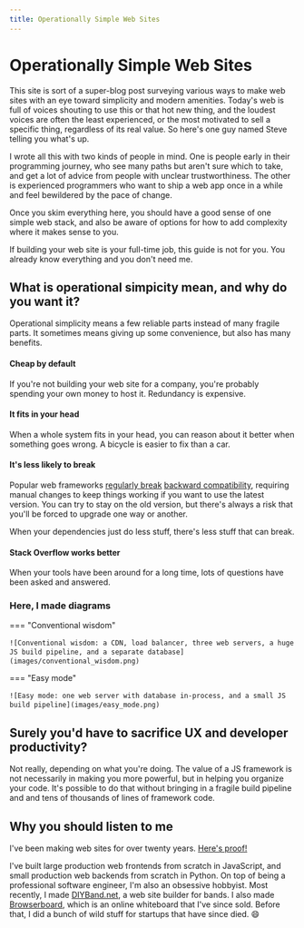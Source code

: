 ```yaml
---
title: Operationally Simple Web Sites
---
```


# Operationally Simple Web Sites

This site is sort of a super-blog post surveying various ways to make web sites with an eye toward simplicity and modern amenities. Today's web is full of voices shouting to use this or that hot new thing, and the loudest voices are often the least experienced, or the most motivated to sell a specific thing, regardless of its real value. So here's one guy named Steve telling you what's up.

I wrote all this with two kinds of people in mind. One is people early in their programming journey, who see many paths but aren't sure which to take, and get a lot of advice from people with unclear trustworthiness. The other is experienced programmers who want to ship a web app once in a while and feel bewildered by the pace of change.

Once you skim everything here, you should have a good sense of one simple web stack, and also be aware of options for how to add complexity where it makes sense to you.

If building your web site is your full-time job, this guide is not for you. You already know everything and you don't need me.

## What is operational simpicity mean, and why do you want it?

Operational simplicity means a few reliable parts instead of many fragile parts. It sometimes means giving up some convenience, but also has many benefits.

#### Cheap by default

If you're not building your web site for a company, you're probably spending your own money to host it. Redundancy is expensive.

#### It fits in your head

When a whole system fits in your head, you can reason about it better when something goes wrong. A bicycle is easier to fix than a car.

#### It's less likely to break

Popular web frameworks [regularly break](https://github.com/facebook/react/blob/main/CHANGELOG.md#breaking-changes) [backward compatibility](https://v3-migration.vuejs.org/breaking-changes/), requiring manual changes to keep things working if you want to use the latest version. You can try to stay on the old version, but there's always a risk that you'll be forced to upgrade one way or another.

When your dependencies just do less stuff, there's less stuff that can break.

#### Stack Overflow works better

When your tools have been around for a long time, lots of questions have been asked and answered.

### Here, I made diagrams

=== "Conventional wisdom"

    ![Conventional wisdom: a CDN, load balancer, three web servers, a huge JS build pipeline, and a separate database](images/conventional_wisdom.png)

=== "Easy mode"

    ![Easy mode: one web server with database in-process, and a small JS build pipeline](images/easy_mode.png)

## Surely you'd have to sacrifice UX and developer productivity?

Not really, depending on what you're doing. The value of a JS framework is not necessarily in making you more powerful, but in helping you organize your code. It's possible to do that without bringing in a fragile build pipeline and and tens of thousands of lines of framework code.

## Why you should listen to me

I've been making web sites for over twenty years. [Here's proof!](https://imaciscool.neocities.org/)

I've built large production web frontends from scratch in JavaScript, and small production web backends from scratch in Python. On top of being a professional software engineer, I'm also an obsessive hobbyist. Most recently, I made [DIYBand.net](https://diyband.net), a web site builder for bands. I also made [Browserboard](https://browserboard.com), which is an online whiteboard that I've since sold. Before that, I did a bunch of wild stuff for startups that have since died. :smile:
